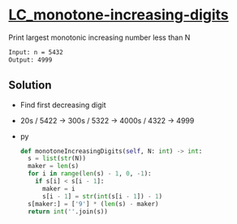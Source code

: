 # [LC_monotone-increasing-digits](https://leetcode.com/problems/monotone-increasing-digits)

Print largest monotonic increasing number less than N

```txt
Input: n = 5432
Output: 4999
```

## Solution

* Find first decreasing digit
* 20s / 5422 -> 300s / 5322 -> 4000s / 4322 -> 4999

* py

  ```py
  def monotoneIncreasingDigits(self, N: int) -> int:
    s = list(str(N))
    maker = len(s)
    for i in range(len(s) - 1, 0, -1):
      if s[i] < s[i - 1]:
        maker = i
        s[i - 1] = str(int(s[i - 1]) - 1)
    s[maker:] = ['9'] * (len(s) - maker)
    return int(''.join(s))
  ```

